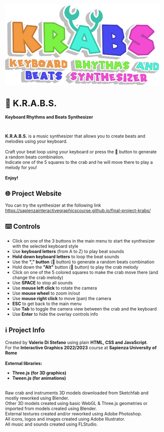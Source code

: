 
<p align="center">
<img src=/images/logo.png alt="KRABS" width="600px" >
</p>

<!-- Add a title -->
# :crab: K.R.A.B.S.
<p font-size="1.5em">
<b>Keyboard Rhythms and Beats Synthesizer</b>
</p>
<br>

<!-- Add a description -->
<b>K.R.A.B.S.</b> is a music synthesizer that allows you to create beats and melodies using your keyboard.
<br>
<br>
Craft your beat loop using your keyboard or press the :musical_note: button to generate a random beats combination.
<br>
Indicate one of the 5 squares to the crab and he will move there to play a melody for you!
<br>
<br>
<b>Enjoy!</b>
<br>

## :globe_with_meridians: Project Website

You can try the synthesizer at the following link
<br>
https://sapienzainteractivegraphicscourse.github.io/final-project-krabs/
<br>

## :keyboard: Controls

<!-- Add controls -->
- Click on one of the 3 buttons in the main menu to start the synthesizer with the selected keyboard style
- Use <b>keyboard letters</b> (from A to Z) to play beat sounds
- <b>Hold down keyboard letters</b> to loop the beat sounds
- Use the <b>"," button</b> (:musical_note: button) to generate a random beats combination
- Hold down the <b>"Alt"</b> button (:crab: button) to play the crab melody
- Click on one of the 5 colored squares to make the crab move there (and change the crab melody)
- Use <b>SPACE</b> to stop all sounds
- Use <b>mouse left click</b> to rotate the camera
- Use <b>mouse wheel</b> to zoom in/out
- Use <b>mouse right click</b> to move (pan) the camera
- <b>ESC</b> to get back to the main menu
- Use <b>Tab</b> to toggle the camera view between the crab and the keyboard
- Use <b>Enter</b> to hide the overlay controls info

## :information_source: Project Info

<!-- Add a description -->
Created by <b>Valerio Di Stefano</b> using plain <b>HTML, CSS and JavaScript</b>.
<br>
For the <b>Interactive Graphics 2022/2023</b> course at <b>Sapienza University of Rome</b>
<br>
<br>
<b>External libraries:</b>
<br>
- <b>Three.js (for 3D graphics)</b>
- <b>Tween.js (for animations)</b>
<br>
Raw crab and instruments 3D models downloaded from Sketchfab and mostly reworked using Blender.
<br>
Other 3D models created using basic WebGL & Three.js geometries or imported from models created using Blender.
<br>
External textures created and/or reworked using Adobe Photoshop.
<br>
All icons, logos and images created using Adobe Illustrator.
<br>
All music and sounds created using FLStudio.
<br>
<br>



